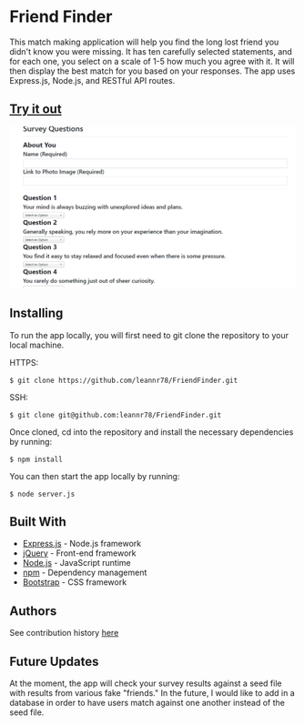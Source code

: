 # Friend Finder

This match making application will help you find the long lost friend you didn't know you were missing. It has ten carefully selected statements, and for each one, you select on a scale of 1-5 how much you agree with it. It will then display the best match for you based on your responses. The app uses Express.js, Node.js, and RESTful API routes.

## [Try it out](https://still-bayou-68375.herokuapp.com/)

![image](./app/public/FriendFinder.png)

## Installing

To run the app locally, you will first need to git clone the repository to your local machine. 

HTTPS:
````
$ git clone https://github.com/leannr78/FriendFinder.git
````
SSH:
````
$ git clone git@github.com:leannr78/FriendFinder.git
````

Once cloned, cd into the repository and install the necessary dependencies by running:
````
$ npm install
````

You can then start the app locally by running: 
````
$ node server.js
````

## Built With

* [Express.js](https://expressjs.com/) - Node.js framework
* [jQuery](https://jquery.com/) - Front-end framework 
* [Node.js](https://nodejs.org/en/) - JavaScript runtime
* [npm](https://www.npmjs.com/) - Dependency management
* [Bootstrap](https://getbootstrap.com/) - CSS framework

## Authors
See contribution history [here](https://github.com/jckmrrssy/FriendFinder/graphs/contributors)

## Future Updates
At the moment, the app will check your survey results against a seed file with results from various fake "friends." In the future, I would like to add in a database in order to have users match against one another instead of the seed file. 
